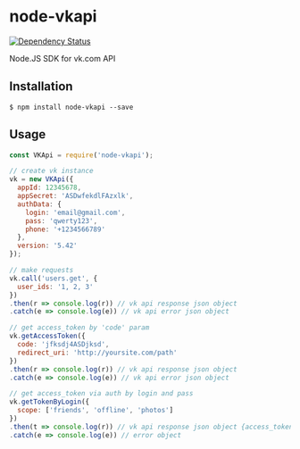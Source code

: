 # node-vkapi

[![Dependency Status](https://david-dm.org/olnaz/node-vkapi.svg)](https://david-dm.org/olnaz/node-vkapi)

Node.JS SDK for vk.com API

## Installation

    $ npm install node-vkapi --save

## Usage

```javascript
const VKApi = require('node-vkapi');

// create vk instance
vk = new VKApi({
  appId: 12345678, 
  appSecret: 'ASDwfekdlFAzxlk', 
  authData: {
    login: 'email@gmail.com', 
    pass: 'qwerty123', 
    phone: '+1234566789'
  }, 
  version: '5.42'
});

// make requests
vk.call('users.get', {
  user_ids: '1, 2, 3'
})
.then(r => console.log(r)) // vk api response json object
.catch(e => console.log(e)) // vk api error json object

// get access_token by 'code' param
vk.getAccessToken({
  code: 'jfksdj4ASDjksd', 
  redirect_uri: 'http://yoursite.com/path'
})
.then(r => console.log(r)) // vk api response json object
.catch(e => console.log(e)) // vk api error json object

// get access_token via auth by login and pass
vk.getTokenByLogin({
  scope: ['friends', 'offline', 'photos']
})
.then(t => console.log(r)) // vk api response json object {access_token, expires_in, user_id}
.catch(e => console.log(e)) // error object
```
